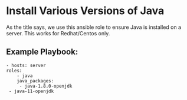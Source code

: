 Install Various Versions of Java 
=========

As the title says, we use this ansible role to ensure Java is installed on a server. This works for Redhat/Centos only. 

Example Playbook:
----------

	- hosts: server
  	roles:
    	- java
      	java_packages:
       	 - java-1.8.0-openjdk
	 - java-11-openjdk
       

